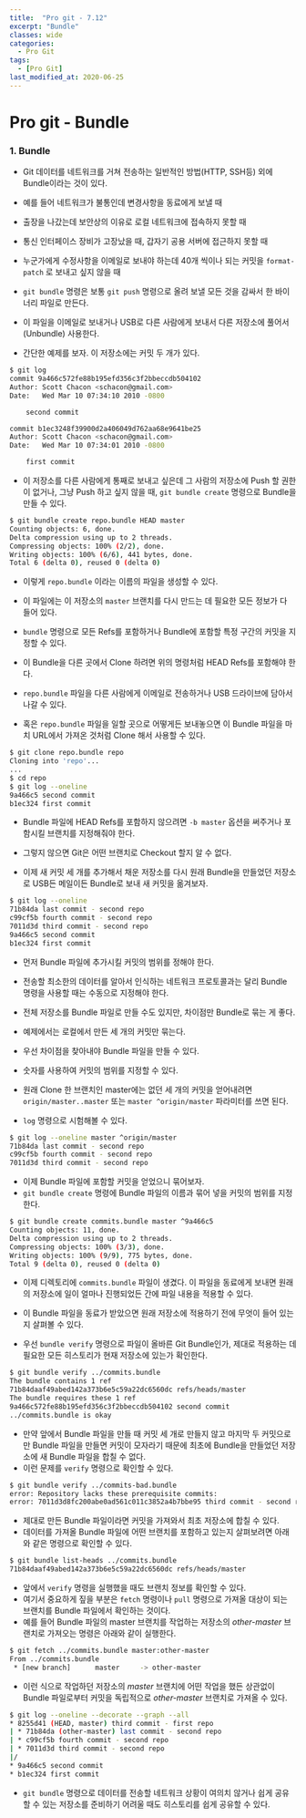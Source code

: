 ```yaml
---
title:  "Pro git - 7.12"
excerpt: "Bundle"
classes: wide
categories:
  - Pro Git
tags:
  - [Pro Git]
last_modified_at: 2020-06-25
---
```




# Pro git - Bundle



### 1. Bundle

* Git 데이터를 네트워크를 거쳐 전송하는 일반적인 방법(HTTP, SSH등) 외에 Bundle이라는 것이 있다.

* 예를 들어 네트워크가 불통인데 변경사항을 동료에게 보낼 때
* 출장을 나갔는데 보안상의 이유로 로컬 네트워크에 접속하지 못할 때
* 통신 인터페이스 장비가 고장났을 때, 갑자기 공용 서버에 접근하지 못할 때
* 누군가에게 수정사항을 이메일로 보내야 하는데 40개 씩이나 되는 커밋을 `format-patch` 로 보내고 싶지 않을 때

* `git bundle` 명령은 보통 `git push` 명령으로 올려 보낼 모든 것을 감싸서 한 바이너리 파일로 만든다. 
* 이 파일을 이메일로 보내거나 USB로 다른 사람에게 보내서 다른 저장소에 풀어서(Unbundle) 사용한다.

* 간단한 예제를 보자. 이 저장소에는 커밋 두 개가 있다.

```bash
$ git log
commit 9a466c572fe88b195efd356c3f2bbeccdb504102
Author: Scott Chacon <schacon@gmail.com>
Date:   Wed Mar 10 07:34:10 2010 -0800

    second commit

commit b1ec3248f39900d2a406049d762aa68e9641be25
Author: Scott Chacon <schacon@gmail.com>
Date:   Wed Mar 10 07:34:01 2010 -0800

    first commit
```

* 이 저장소를 다른 사람에게 통째로 보내고 싶은데 그 사람의 저장소에 Push 할 권한이 없거나, 그냥 Push 하고 싶지 않을 때, `git bundle create` 명령으로 Bundle을 만들 수 있다.

```bash
$ git bundle create repo.bundle HEAD master
Counting objects: 6, done.
Delta compression using up to 2 threads.
Compressing objects: 100% (2/2), done.
Writing objects: 100% (6/6), 441 bytes, done.
Total 6 (delta 0), reused 0 (delta 0)
```

* 이렇게 `repo.bundle` 이라는 이름의 파일을 생성할 수 있다. 
* 이 파일에는 이 저장소의 `master` 브랜치를 다시 만드는 데 필요한 모든 정보가 다 들어 있다. 
* `bundle` 명령으로 모든 Refs를 포함하거나 Bundle에 포함할 특정 구간의 커밋을 지정할 수 있다. 
* 이 Bundle을 다른 곳에서 Clone 하려면 위의 명령처럼 HEAD Refs를 포함해야 한다.

* `repo.bundle` 파일을 다른 사람에게 이메일로 전송하거나 USB 드라이브에 담아서 나갈 수 있다.

* 혹은 `repo.bundle` 파일을 일할 곳으로 어떻게든 보내놓으면 이 Bundle 파일을 마치 URL에서 가져온 것처럼 Clone 해서 사용할 수 있다.

```bash
$ git clone repo.bundle repo
Cloning into 'repo'...
...
$ cd repo
$ git log --oneline
9a466c5 second commit
b1ec324 first commit
```

* Bundle 파일에 HEAD Refs를 포함하지 않으려면 `-b master` 옵션을 써주거나 포함시킬 브랜치를 지정해줘야 한다. 
* 그렇지 않으면 Git은 어떤 브랜치로 Checkout 할지 알 수 없다.

* 이제 새 커밋 세 개를 추가해서 채운 저장소를 다시 원래 Bundle을 만들었던 저장소로 USB든 메일이든 Bundle로 보내 새 커밋을 옮겨보자.

```bash
$ git log --oneline
71b84da last commit - second repo
c99cf5b fourth commit - second repo
7011d3d third commit - second repo
9a466c5 second commit
b1ec324 first commit
```

* 먼저 Bundle 파일에 추가시킬 커밋의 범위를 정해야 한다. 
* 전송할 최소한의 데이터를 알아서 인식하는 네트워크 프로토콜과는 달리 Bundle 명령을 사용할 때는 수동으로 지정해야 한다. 
* 전체 저장소를 Bundle 파일로 만들 수도 있지만, 차이점만 Bundle로 묶는 게 좋다. 
* 예제에서는 로컬에서 만든 세 개의 커밋만 묶는다.

* 우선 차이점을 찾아내야 Bundle 파일을 만들 수 있다.
* 숫자를 사용하여 커밋의 범위를 지정할 수 있다. 
* 원래 Clone 한 브랜치인 master에는 없던 세 개의 커밋을 얻어내려면 `origin/master..master` 또는 `master ^origin/master` 파라미터를 쓰면 된다.
* `log` 명령으로 시험해볼 수 있다.

```bash
$ git log --oneline master ^origin/master
71b84da last commit - second repo
c99cf5b fourth commit - second repo
7011d3d third commit - second repo
```

* 이제 Bundle 파일에 포함할 커밋을 얻었으니 묶어보자. 
* `git bundle create` 명령에 Bundle 파일의 이름과 묶어 넣을 커밋의 범위를 지정한다.

```bash
$ git bundle create commits.bundle master ^9a466c5
Counting objects: 11, done.
Delta compression using up to 2 threads.
Compressing objects: 100% (3/3), done.
Writing objects: 100% (9/9), 775 bytes, done.
Total 9 (delta 0), reused 0 (delta 0)
```

* 이제 디렉토리에 `commits.bundle` 파일이 생겼다. 이 파일을 동료에게 보내면 원래의 저장소에 일이 얼마나 진행되었든 간에 파일 내용을 적용할 수 있다.

* 이 Bundle 파일을 동료가 받았으면 원래 저장소에 적용하기 전에 무엇이 들어 있는지 살펴볼 수 있다. 
* 우선 `bundle verify` 명령으로 파일이 올바른 Git Bundle인가, 제대로 적용하는 데 필요한 모든 히스토리가 현재 저장소에 있는가 확인한다.

```bash
$ git bundle verify ../commits.bundle
The bundle contains 1 ref
71b84daaf49abed142a373b6e5c59a22dc6560dc refs/heads/master
The bundle requires these 1 ref
9a466c572fe88b195efd356c3f2bbeccdb504102 second commit
../commits.bundle is okay
```

* 만약 앞에서 Bundle 파일을 만들 때 커밋 세 개로 만들지 않고 마지막 두 커밋으로만 Bundle 파일을 만들면 커밋이 모자라기 때문에 최초에 Bundle을 만들었던 저장소에 새 Bundle 파일을 합칠 수 없다. 
* 이런 문제를 `verify` 명령으로 확인할 수 있다.

```bash
$ git bundle verify ../commits-bad.bundle
error: Repository lacks these prerequisite commits:
error: 7011d3d8fc200abe0ad561c011c3852a4b7bbe95 third commit - second repo
```

* 제대로 만든 Bundle 파일이라면 커밋을 가져와서 최초 저장소에 합칠 수 있다. 
* 데이터를 가져올 Bundle 파일에 어떤 브랜치를 포함하고 있는지 살펴보려면 아래와 같은 명령으로 확인할 수 있다.

```bash
$ git bundle list-heads ../commits.bundle
71b84daaf49abed142a373b6e5c59a22dc6560dc refs/heads/master
```

* 앞에서 `verify` 명령을 실행했을 때도 브랜치 정보를 확인할 수 있다. 
* 여기서 중요하게 짚을 부분은 `fetch` 명령이나 `pull` 명령으로 가져올 대상이 되는 브랜치를 Bundle 파일에서 확인하는 것이다. 
* 예를 들어 Bundle 파일의 master 브랜치를 작업하는 저장소의 *other-master* 브랜치로 가져오는 명령은 아래와 같이 실행한다.

```bash
$ git fetch ../commits.bundle master:other-master
From ../commits.bundle
 * [new branch]      master     -> other-master
```

* 이런 식으로 작업하던 저장소의 *master* 브랜치에 어떤 작업을 했든 상관없이 Bundle 파일로부터 커밋을 독립적으로 *other-master* 브랜치로 가져올 수 있다.

```bash
$ git log --oneline --decorate --graph --all
* 8255d41 (HEAD, master) third commit - first repo
| * 71b84da (other-master) last commit - second repo
| * c99cf5b fourth commit - second repo
| * 7011d3d third commit - second repo
|/
* 9a466c5 second commit
* b1ec324 first commit
```

* `git bundle` 명령으로 데이터를 전송할 네트워크 상황이 여의치 않거나 쉽게 공유할 수 있는 저장소를 준비하기 어려울 때도 히스토리를 쉽게 공유할 수 있다.
